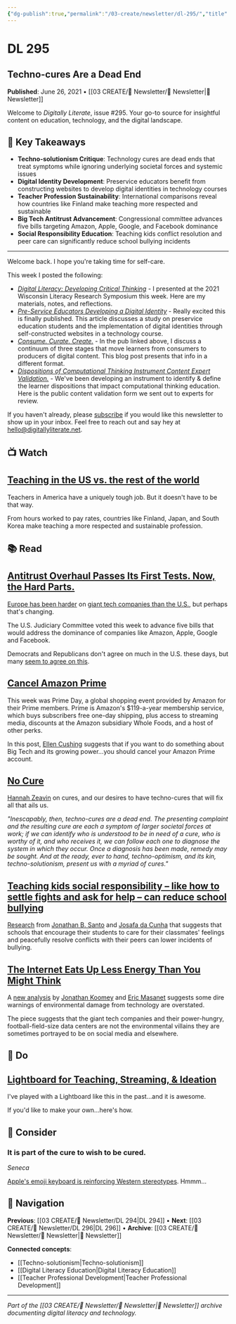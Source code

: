 ```yaml
---
{"dg-publish":true,"permalink":"/03-create/newsletter/dl-295/","title":"Techno-cures Are a Dead End","tags":["digital-literacy-critical-thinking","preservice-educators","consume-curate-create","computational-thinking","teacher-international-comparison","big-tech-antitrust-progress","cancel-amazon-prime","techno-solutionism","school-bullying-solutions","internet-energy-consumption","lightboard-teaching"],"created":"2021-06-26","updated":"2025-07-31"}
---
```



# DL 295
## Techno-cures Are a Dead End

**Published**: June 26, 2021 • [[03 CREATE/📧 Newsletter/📧 Newsletter\|📧 Newsletter]]

Welcome to *Digitally Literate*, issue #295. Your go-to source for insightful content on education, technology, and the digital landscape.

## 🔖 Key Takeaways
- **Techno-solutionism Critique**: Technology cures are dead ends that treat symptoms while ignoring underlying societal forces and systemic issues
- **Digital Identity Development**: Preservice educators benefit from constructing websites to develop digital identities in technology courses
- **Teacher Profession Sustainability**: International comparisons reveal how countries like Finland make teaching more respected and sustainable
- **Big Tech Antitrust Advancement**: Congressional committee advances five bills targeting Amazon, Apple, Google, and Facebook dominance
- **Social Responsibility Education**: Teaching kids conflict resolution and peer care can significantly reduce school bullying incidents

---

Welcome back. I hope you're taking time for self-care.

This week I posted the following:

- [*Digital Literacy: Developing Critical Thinking*](https://wiobyrne.com/digital-literacy-developing-critical-thinking/) \- I presented at the 2021 Wisconsin Literacy Research Symposium this week. Here are my materials, notes, and reflections. 
- [*Pre-Service Educators Developing a Digital Identity*](https://wiobyrne.com/wp-content/uploads/2021/06/Pre-Service-Educators-Developing-a-Digital-Identity.pdf) \- Really excited this is finally published. This article discusses a study on preservice education students and the implementation of digital identities through self-constructed websites in a technology course.
- [*Consume. Curate. Create.*](https://wiobyrne.com/consume-curate-create/) \- In the pub linked above, I discuss a continuum of three stages that move learners from consumers to producers of digital content. This blog post presents that info in a different format. 
- [*Dispositions of Computational Thinking Instrument Content Expert Validation.*](https://docs.google.com/document/d/1ovPXiDnnQ7ikVSsb4DofQuezAdV_cZ0OMFef8EESSHE/edit) \- We've been developing an instrument to identify & define the learner dispositions that impact computational thinking education. Here is the public content validation form we sent out to experts for review.

If you haven't already, please [subscribe](https://digitallyliterate.net/subscribe/) if you would like this newsletter to show up in your inbox. Feel free to reach out and say hey at [hello@digitallyliterate.net](mailto:hello@digitallyliterate.net).

## 📺 Watch

## [Teaching in the US vs. the rest of the world](https://www.youtube.com/watch?v=wFqQm1541aA)

Teachers in America have a uniquely tough job. But it doesn't have to be that way. 

From hours worked to pay rates, countries like Finland, Japan, and South Korea make teaching a more respected and sustainable profession. 

## 📚 Read

## [Antitrust Overhaul Passes Its First Tests. Now, the Hard Parts.](https://www.nytimes.com/2021-06-24/technology/antitrust-overhaul-congress.html)

[Europe has been harder](https://apnews.com/article/google-antitrust-lawsuit-europe-tips-9b100e96d23849b742d27c457157b6bc) on [giant tech companies than the U.S.](https://www.newyorker.com/tech/annals-of-technology/what-can-america-learn-from-europe-about-regulating-big-tech), but perhaps that's changing.

The U.S. Judiciary Committee voted this week to advance five bills that would address the dominance of companies like Amazon, Apple, Google and Facebook. 

Democrats and Republicans don't agree on much in the U.S. these days, but many [seem to agree on this](https://www.cnbc.com/2021-06-24/-big-tech-antitrust-debate-odd-alliances-form-and-party-fractures-show.html).

## [Cancel Amazon Prime](https://www.theatlantic.com/ideas/archive/2021/06/amazon-prime-day-dystopian/619265/)

This week was Prime Day, a global shopping event provided by Amazon for their Prime members. Prime is Amazon's $119-a-year membership service, which buys subscribers free one-day shipping, plus access to streaming media, discounts at the Amazon subsidiary Whole Foods, and a host of other perks. 

In this post, [Ellen Cushing](https://twitter.com/elcush) suggests that if you want to do something about Big Tech and its growing power...you should cancel your Amazon Prime account. 

## [No Cure](https://www.publicbooks.org/no-cure/)

[Hannah Zeavin](https://www.zeavin.org/) on cures, and our desires to have techno-cures that will fix all that ails us. 

*"Inescapably, then, techno-cures are a dead end. The presenting complaint and the resulting cure are each a symptom of larger societal forces at work; if we can identify who is understood to be in need of a cure, who is worthy of it, and who receives it, we can follow each one to diagnose the system in which they occur. Once a diagnosis has been made, remedy may be sought. And at the ready, ever to hand, techno-optimism, and its kin, techno-solutionism, present us with a myriad of cures."* 

## [Teaching kids social responsibility – like how to settle fights and ask for help – can reduce school bullying](https://theconversation.com/teaching-kids-social-responsibility-like-how-to-settle-fights-and-ask-for-help-can-reduce-school-bullying-158493)

[Research](https://journals.sagepub.com/doi/10.1177/01650254211020133) from [Jonathan B. Santo](https://theconversation.com/profiles/jonathan-b-santo-1220232) and [Josafa da Cunha](https://theconversation.com/profiles/josafa-da-cunha-1223289) that suggests that schools that encourage their students to care for their classmates' feelings and peacefully resolve conflicts with their peers can lower incidents of bullying. 

## [The Internet Eats Up Less Energy Than You Might Think](https://www.nytimes.com/2021-06-24/technology/computer-energy-use-study.html)

A [new analysis](https://www.cell.com/joule/fulltext/S2542-4351(21)00211-7) by [Jonathan Koomey](https://www.koomey.com/about.html) and [Eric Masanet](https://bren.ucsb.edu/people/eric-masanet) suggests some dire warnings of environmental damage from technology are overstated.

The piece suggests that the giant tech companies and their power-hungry, football-field-size data centers are not the environmental villains they are sometimes portrayed to be on social media and elsewhere.

## 🔨 Do

## [Lightboard for Teaching, Streaming, & Ideation](https://www.instructables.com/Lightboard-Number-One-4x8-for-Teaching-Streaming-I/)

I've played with a Lightboard like this in the past...and it is awesome. 

If you'd like to make your own...here's how. 

## 🤔 Consider

### It is part of the cure to wish to be cured.

*Seneca*

[Apple's emoji keyboard is reinforcing Western stereotypes](https://restofworld.org/2021/apple-emoji-keyboard-hut-africa/). Hmmm...

## 🔗 Navigation

**Previous**: [[03 CREATE/📧 Newsletter/DL 294\|DL 294]] • **Next**: [[03 CREATE/📧 Newsletter/DL 296\|DL 296]] • **Archive**: [[03 CREATE/📧 Newsletter/📧 Newsletter\|📧 Newsletter]]

**Connected concepts**:
- [[Techno-solutionism\|Techno-solutionism]]
- [[Digital Literacy Education\|Digital Literacy Education]]
- [[Teacher Professional Development\|Teacher Professional Development]]

---

*Part of the [[03 CREATE/📧 Newsletter/📧 Newsletter\|📧 Newsletter]] archive documenting digital literacy and technology.*
